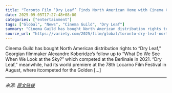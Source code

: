 ```yaml
---
title: "Toronto Film ‘Dry Leaf’ Finds North American Home with Cinema Guild (EXCLUSIVE)"
date: 2025-09-05T17:27:48+08:00
categories: ["entertainment"]
tags: ["Global", "News", "Cinema Guild", "Dry Leaf"]
summary: "Cinema Guild has bought North American distribution rights to &#8220;Dry Leaf,&#8221; Georgian filmmaker Alexandre Koberidze&#8217;s follow up to &#8220;What Do We See When We Look at the Sky?&#8221; "
source_url: "https://variety.com/2025/film/global/toronto-dry-leaf-north-america-cinema-guild-1236509394/"
---
```


Cinema Guild has bought North American distribution rights to &#8220;Dry Leaf,&#8221; Georgian filmmaker Alexandre Koberidze&#8217;s follow up to &#8220;What Do We See When We Look at the Sky?&#8221; which competed at the Berlinale in 2021. &#8220;Dry Leaf,&#8221; meanwhile, had its world premiere at the 78th Locarno Film Festival in August, where itcompeted for the Golden [&#8230;]

---

*来源: [原文链接](https://variety.com/2025/film/global/toronto-dry-leaf-north-america-cinema-guild-1236509394/)*

